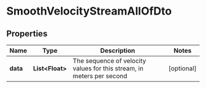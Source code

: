 

# SmoothVelocityStreamAllOfDto


## Properties

Name | Type | Description | Notes
------------ | ------------- | ------------- | -------------
**data** | **List&lt;Float&gt;** | The sequence of velocity values for this stream, in meters per second |  [optional]



